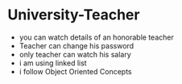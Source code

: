 # University-Teacher

* you can watch details of an honorable teacher
* Teacher can change his password
* only teacher can watch his salary
* i am using linked list
* i follow Object Oriented Concepts
